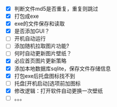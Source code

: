- [x] 判断文件md5是否重复，重复则跳过
- [x] 打包成exe
- [x] exe的文件保存和读取
- [x] 是否添加GUI？
- [ ] 开机自动运行
- [ ] 添加随机拉取图片功能?
- [ ] 何时自动更新图片壁纸？
- [x] 必应首页图片更新策略
- [x] 添加本地数据库sqlite，保存文件存储信息
- [x] 打包exe后托盘图标找不到
- [ ] 托盘[开机启动]选项前加图标
- [x] 修改逻辑：打开软件自动更换一次壁纸
- [ ] 。。。